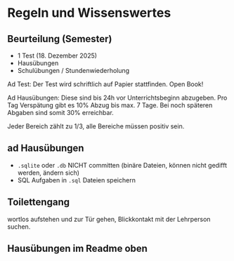 # Regeln und Wissenswertes

## Beurteilung (Semester)

- 1 Test (18. Dezember 2025)
- Hausübungen
- Schulübungen / Stundenwiederholung

Ad Test: Der Test wird schriftlich auf Papier stattfinden. Open Book!

Ad Hausübungen: Diese sind bis 24h vor Unterrichtsbeginn abzugeben. Pro Tag
Verspätung gibt es 10% Abzug bis max. 7 Tage. Bei noch späteren Abgaben sind
somit 30% erreichbar.

Jeder Bereich zählt zu 1/3, alle Bereiche müssen positiv sein.

## ad Hausübungen

- `.sqlite` oder `.db` NICHT committen (binäre Dateien, können nicht gedifft werden, ändern sich)
- SQL Aufgaben in `.sql` Dateien speichern

## Toilettengang

wortlos aufstehen und zur Tür gehen, Blickkontakt mit der Lehrperson suchen.

## Hausübungen im Readme oben
